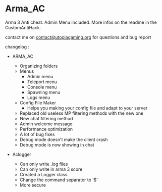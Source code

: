 # Arma_AC

Arma 3 Anti cheat.
Admin Menu included. 
More infos on the readme in the CustomAntiHack.

contact me on contact@utopiagaming.org for questions and bug report

changelog : 

- ARMA_AC
  - Organizing folders
  - Menus
    - Admin menu 
    - Teleport menu
    - Console menu
    - Spawning menu
    - Logs menu
  - Config File Maker 
    * Helps you making your config file and adapt to your server
  - Replaced old useless MP filtering methods with the new one
  - New chat filtering method
  - Admin welcome message
  - Performance optimization
  - A lot of bug fixes
  - Debug mode doesn't make the client crash
  - Debug mode is now showing in chat

- Aclogger
  - Can only write .log files
  - Can only write in arma 3 score
  - Created a Logger class
  - Change the command separator to '$'
  - More secure


